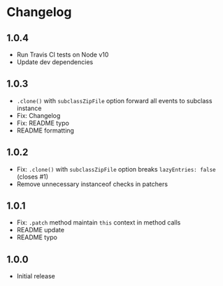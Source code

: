 # Changelog

## 1.0.4

* Run Travis CI tests on Node v10
* Update dev dependencies

## 1.0.3

* `.clone()` with `subclassZipFile` option forward all events to subclass instance
* Fix: Changelog
* Fix: README typo
* README formatting

## 1.0.2

* Fix: `.clone()` with `subclassZipFile` option breaks `lazyEntries: false` (closes #1)
* Remove unnecessary instanceof checks in patchers

## 1.0.1

* Fix: `.patch` method maintain `this` context in method calls
* README update
* README typo

## 1.0.0

* Initial release
